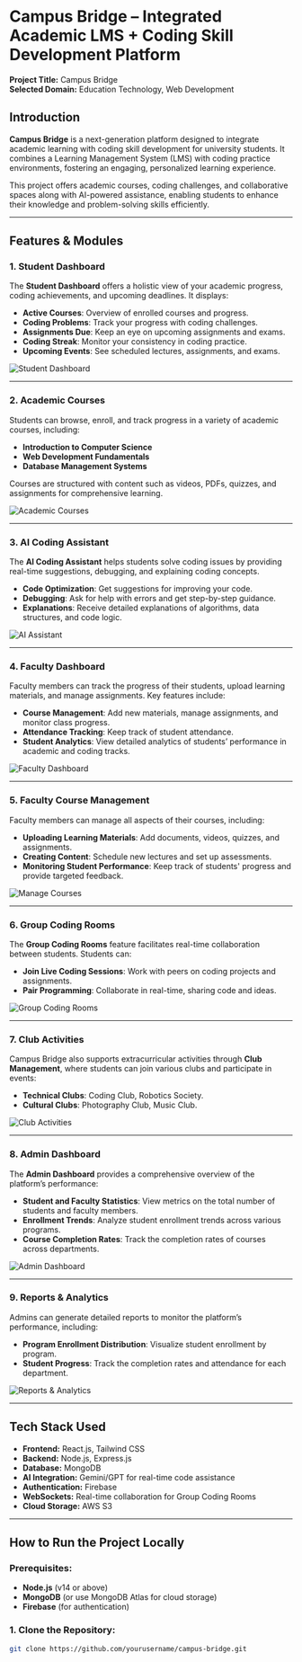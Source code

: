 # Campus Bridge – Integrated Academic LMS + Coding Skill Development Platform

**Project Title:** Campus Bridge  
**Selected Domain:** Education Technology, Web Development

## Introduction
**Campus Bridge** is a next-generation platform designed to integrate academic learning with coding skill development for university students. It combines a Learning Management System (LMS) with coding practice environments, fostering an engaging, personalized learning experience.

This project offers academic courses, coding challenges, and collaborative spaces along with AI-powered assistance, enabling students to enhance their knowledge and problem-solving skills efficiently.

---

## Features & Modules

### 1. **Student Dashboard**
The **Student Dashboard** offers a holistic view of your academic progress, coding achievements, and upcoming deadlines. It displays:
- **Active Courses**: Overview of enrolled courses and progress.
- **Coding Problems**: Track your progress with coding challenges.
- **Assignments Due**: Keep an eye on upcoming assignments and exams.
- **Coding Streak**: Monitor your consistency in coding practice.
- **Upcoming Events**: See scheduled lectures, assignments, and exams.

![Student Dashboard](./path-to-image1.png)

---

### 2. **Academic Courses**
Students can browse, enroll, and track progress in a variety of academic courses, including:
- **Introduction to Computer Science**
- **Web Development Fundamentals**
- **Database Management Systems**
  
Courses are structured with content such as videos, PDFs, quizzes, and assignments for comprehensive learning.

![Academic Courses](./path-to-image2.png)

---

### 3. **AI Coding Assistant**
The **AI Coding Assistant** helps students solve coding issues by providing real-time suggestions, debugging, and explaining coding concepts. 
- **Code Optimization**: Get suggestions for improving your code.
- **Debugging**: Ask for help with errors and get step-by-step guidance.
- **Explanations**: Receive detailed explanations of algorithms, data structures, and code logic.

![AI Assistant](./path-to-image3.png)

---

### 4. **Faculty Dashboard**
Faculty members can track the progress of their students, upload learning materials, and manage assignments. Key features include:
- **Course Management**: Add new materials, manage assignments, and monitor class progress.
- **Attendance Tracking**: Keep track of student attendance.
- **Student Analytics**: View detailed analytics of students’ performance in academic and coding tracks.

![Faculty Dashboard](./path-to-image4.png)

---

### 5. **Faculty Course Management**
Faculty members can manage all aspects of their courses, including:
- **Uploading Learning Materials**: Add documents, videos, quizzes, and assignments.
- **Creating Content**: Schedule new lectures and set up assessments.
- **Monitoring Student Performance**: Keep track of students' progress and provide targeted feedback.

![Manage Courses](./path-to-image5.png)

---

### 6. **Group Coding Rooms**
The **Group Coding Rooms** feature facilitates real-time collaboration between students. Students can:
- **Join Live Coding Sessions**: Work with peers on coding projects and assignments.
- **Pair Programming**: Collaborate in real-time, sharing code and ideas.

![Group Coding Rooms](./path-to-image6.png)

---

### 7. **Club Activities**
Campus Bridge also supports extracurricular activities through **Club Management**, where students can join various clubs and participate in events:
- **Technical Clubs**: Coding Club, Robotics Society.
- **Cultural Clubs**: Photography Club, Music Club.

![Club Activities](./path-to-image7.png)

---

### 8. **Admin Dashboard**
The **Admin Dashboard** provides a comprehensive overview of the platform’s performance:
- **Student and Faculty Statistics**: View metrics on the total number of students and faculty members.
- **Enrollment Trends**: Analyze student enrollment trends across various programs.
- **Course Completion Rates**: Track the completion rates of courses across departments.

![Admin Dashboard](./path-to-image8.png)

---

### 9. **Reports & Analytics**
Admins can generate detailed reports to monitor the platform’s performance, including:
- **Program Enrollment Distribution**: Visualize student enrollment by program.
- **Student Progress**: Track the completion rates and attendance for each department.

![Reports & Analytics](./path-to-image9.png)

---

## Tech Stack Used
- **Frontend:** React.js, Tailwind CSS
- **Backend:** Node.js, Express.js
- **Database:** MongoDB
- **AI Integration:** Gemini/GPT for real-time code assistance
- **Authentication:** Firebase
- **WebSockets:** Real-time collaboration for Group Coding Rooms
- **Cloud Storage:** AWS S3

---

## How to Run the Project Locally

### Prerequisites:
- **Node.js** (v14 or above)
- **MongoDB** (or use MongoDB Atlas for cloud storage)
- **Firebase** (for authentication)

### 1. Clone the Repository:
```bash
git clone https://github.com/yourusername/campus-bridge.git
